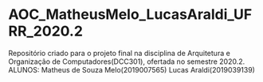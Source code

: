 # AOC_MatheusMelo_LucasAraldi_UFRR_2020.2
Repositório criado para o projeto final na disciplina de Arquitetura e Organização de Computadores(DCC301), ofertada no semestre 2020.2.
ALUNOS: Matheus de Souza Melo(2019007565)
        Lucas Araldi(2019039139)

